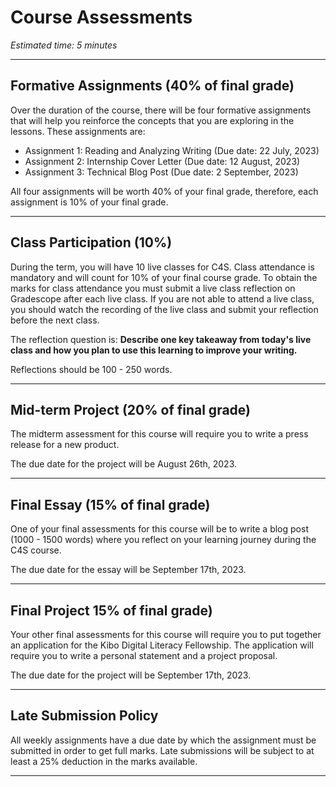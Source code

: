 # Course Assessments
*Estimated time: 5 minutes*

---

## Formative Assignments (40% of final grade)

Over the duration of the course, there will be four formative assignments that will help you reinforce the concepts that you are exploring in the lessons. These assignments are:

- Assignment 1: Reading and Analyzing Writing (Due date: 22 July, 2023)
- Assignment 2: Internship Cover Letter (Due date: 12 August, 2023)
- Assignment 3: Technical Blog Post (Due date: 2 September, 2023)

All four assignments will be worth 40% of your final grade, therefore, each assignment is 10% of your final grade.

---

## Class Participation (10%)

During the term, you will have 10 live classes for C4S. Class attendance is mandatory and will count for 10% of your final course grade. To obtain the marks for class attendance you must submit a live class reflection on Gradescope after each live class. If you are not able to attend a live class, you should watch the recording of the live class and submit your reflection before the next class.

The reflection question is: **Describe one key takeaway from today's live class and how you plan to use this learning to improve your writing.**

Reflections should be 100 - 250 words.

---

## Mid-term Project (20% of final grade)

The midterm assessment for this course will require you to write a press release for a new product.

The due date for the project will be August 26th, 2023.

---

## Final Essay (15% of final grade)

One of your final assessments for this course will be to write a blog post (1000 - 1500 words) where you reflect on your learning journey during the C4S course.

The due date for the essay will be September 17th, 2023.

---

## Final Project 15% of final grade) 

Your other final assessments for this course will require you to put together an application for the Kibo Digital Literacy Fellowship. The application will require you to write a personal statement and a project proposal.

The due date for the project will be September 17th, 2023.

---

## Late Submission Policy

All weekly assignments have a due date by which the assignment must be submitted in order to get full marks. Late submissions will be subject to at least a 25% deduction in the marks available. 

---

